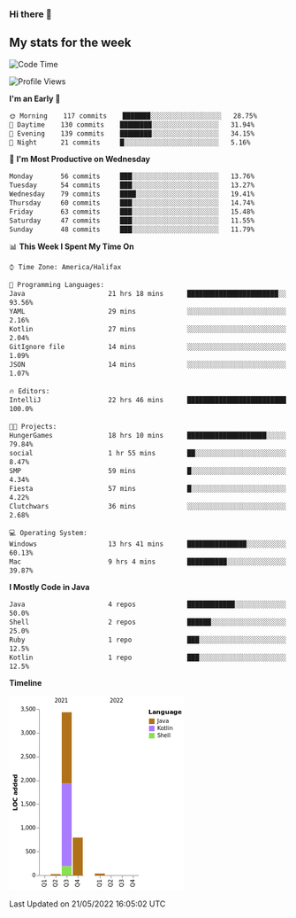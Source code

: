 ### Hi there 👋

## My stats for the week
<!--START_SECTION:waka-->
![Code Time](http://img.shields.io/badge/Code%20Time-218%20hrs%2036%20mins-blue)

![Profile Views](http://img.shields.io/badge/Profile%20Views-1-blue)

**I'm an Early 🐤** 

```text
🌞 Morning    117 commits    ███████░░░░░░░░░░░░░░░░░░   28.75% 
🌆 Daytime    130 commits    ████████░░░░░░░░░░░░░░░░░   31.94% 
🌃 Evening    139 commits    ████████░░░░░░░░░░░░░░░░░   34.15% 
🌙 Night      21 commits     █░░░░░░░░░░░░░░░░░░░░░░░░   5.16%

```
📅 **I'm Most Productive on Wednesday** 

```text
Monday       56 commits     ███░░░░░░░░░░░░░░░░░░░░░░   13.76% 
Tuesday      54 commits     ███░░░░░░░░░░░░░░░░░░░░░░   13.27% 
Wednesday    79 commits     ████░░░░░░░░░░░░░░░░░░░░░   19.41% 
Thursday     60 commits     ███░░░░░░░░░░░░░░░░░░░░░░   14.74% 
Friday       63 commits     ███░░░░░░░░░░░░░░░░░░░░░░   15.48% 
Saturday     47 commits     ███░░░░░░░░░░░░░░░░░░░░░░   11.55% 
Sunday       48 commits     ███░░░░░░░░░░░░░░░░░░░░░░   11.79%

```


📊 **This Week I Spent My Time On** 

```text
⌚︎ Time Zone: America/Halifax

💬 Programming Languages: 
Java                     21 hrs 18 mins      ███████████████████████░░   93.56% 
YAML                     29 mins             ░░░░░░░░░░░░░░░░░░░░░░░░░   2.16% 
Kotlin                   27 mins             ░░░░░░░░░░░░░░░░░░░░░░░░░   2.04% 
GitIgnore file           14 mins             ░░░░░░░░░░░░░░░░░░░░░░░░░   1.09% 
JSON                     14 mins             ░░░░░░░░░░░░░░░░░░░░░░░░░   1.07%

🔥 Editors: 
IntelliJ                 22 hrs 46 mins      █████████████████████████   100.0%

🐱‍💻 Projects: 
HungerGames              18 hrs 10 mins      ████████████████████░░░░░   79.84% 
social                   1 hr 55 mins        ██░░░░░░░░░░░░░░░░░░░░░░░   8.47% 
SMP                      59 mins             █░░░░░░░░░░░░░░░░░░░░░░░░   4.34% 
Fiesta                   57 mins             █░░░░░░░░░░░░░░░░░░░░░░░░   4.22% 
Clutchwars               36 mins             ░░░░░░░░░░░░░░░░░░░░░░░░░   2.68%

💻 Operating System: 
Windows                  13 hrs 41 mins      ███████████████░░░░░░░░░░   60.13% 
Mac                      9 hrs 4 mins        ██████████░░░░░░░░░░░░░░░   39.87%

```

**I Mostly Code in Java** 

```text
Java                     4 repos             ████████████░░░░░░░░░░░░░   50.0% 
Shell                    2 repos             ██████░░░░░░░░░░░░░░░░░░░   25.0% 
Ruby                     1 repo              ███░░░░░░░░░░░░░░░░░░░░░░   12.5% 
Kotlin                   1 repo              ███░░░░░░░░░░░░░░░░░░░░░░   12.5%

```


**Timeline**

![Chart not found](https://raw.githubusercontent.com/lyndseyy/lyndseyy/main/charts/bar_graph.png) 


 Last Updated on 21/05/2022 16:05:02 UTC
<!--END_SECTION:waka-->